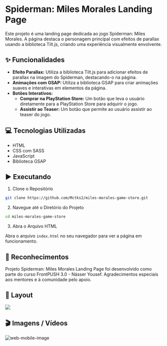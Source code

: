 # Spiderman: Miles Morales Landing Page

Este projeto é uma landing page dedicada ao jogo Spiderman: Miles Morales. 
A página destaca o personagem principal com efeitos de parallax usando a biblioteca Tilt.js, criando uma experiência visualmente envolvente.

## ✨ Funcionalidades

- **Efeito Parallax:** Utiliza a biblioteca Tilt.js para adicionar efeitos de parallax na imagem do Spiderman, destacando-o na página.
- **Animações com GSAP:** Utiliza a biblioteca GSAP para criar animações suaves e interativas em elementos da página.
- **Botões Interativos:**
  - **Comprar na PlayStation Store:** Um botão que leva o usuário diretamente para a PlayStation Store para adquirir o jogo.
  - **Assistir ao Teaser:** Um botão que permite ao usuário assistir ao teaser do jogo.

## 💻 Tecnologias Utilizadas
- HTML
- CSS com SASS
- JavaScript
- Biblioteca GSAP


## ▶️ Executando

1. Clone o Repositório
```sh
git clone https://github.com/Mctks2/miles-morales-game-store.git
```
2. Navegue até o Diretório do Projeto
```sh
cd miles-morales-game-store
```
3. Abra o Arquivo HTML
   
Abra o arquivo `index.html` no seu navegador para ver a página em funcionamento.

## 🙏 Reconhecimentos 
  
Projeto Spiderman: Miles Morales Landing Page foi desenvolvido como parte do curso FrontPUSH 3.0 - Násser Yousef. Agradecimentos especiais aos mentores e à comunidade pelo apoio.

## 🚧 Layout

<a href="https://www.figma.com/design/uIUtAiVEW378W3pvVeUmNf/Spider-man-(Copy)?node-id=1-3&t=bEfyZXjzsmrLsLqo-0" target="__blank">
<img src="https://user-images.githubusercontent.com/71772559/178192253-4fe4757c-de57-4878-a38c-a483c25670b1.png" />
</a>

## 🎬 Imagens / Vídeos

![web-mobile-image](https://github.com/user-attachments/assets/0303982f-c8db-46b1-8f32-48fc90dee45f)



